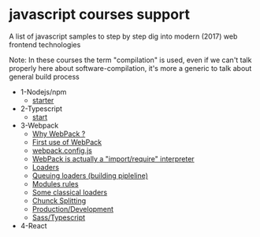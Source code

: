 # javascript courses support
A list of javascript samples to step by step dig into modern (2017) web frontend technologies

Note: In these courses the term "compilation" is used, even if we can't talk properly here about software-compilation, it's more a generic to talk about general build process

- 1-Nodejs/npm
    - [starter](https://github.com/chtimi59/javascript-courses/blob/master/1-nodejs/1/README.md)
- 2-Typescript
    - [start](https://github.com/chtimi59/javascript-courses/blob/master/2-typescript/1/README.md)
- 3-Webpack
    - [Why WebPack ?](https://github.com/chtimi59/javascript-courses/blob/master/3-webpack/1/README.md)
    - [First use of WebPack](https://github.com/chtimi59/javascript-courses/blob/master/3-webpack/2/README.md)
    - [webpack.config.js](https://github.com/chtimi59/javascript-courses/blob/master/3-webpack/3/README.md)
    - [WebPack is actually a "import/require" interpreter](https://github.com/chtimi59/javascript-courses/blob/master/3-webpack/4/README.md)
    - [Loaders](https://github.com/chtimi59/javascript-courses/blob/master/3-webpack/5/README.md)
    - [Queuing loaders (building pipleline)](https://github.com/chtimi59/javascript-courses/blob/master/3-webpack/6/README.md)
    - [Modules rules](https://github.com/chtimi59/javascript-courses/blob/master/3-webpack/7/README.md)
    - [Some classical loaders](https://github.com/chtimi59/javascript-courses/blob/master/3-webpack/8/README.md)
    - [Chunck Splitting](https://github.com/chtimi59/javascript-courses/blob/master/3-webpack/9/README.md)
    - [Production/Development](https://github.com/chtimi59/javascript-courses/blob/master/3-webpack/10/README.md)
    - [Sass/Typescript](https://github.com/chtimi59/javascript-courses/blob/master/3-webpack/11/README.md)
- 4-React